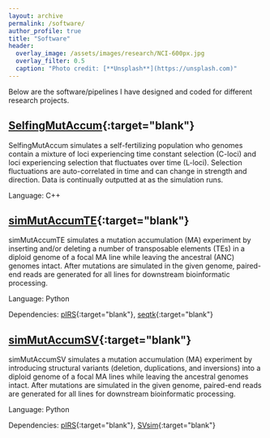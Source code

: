 ```yaml
---
layout: archive
permalink: /software/
author_profile: true
title: "Software"
header:
  overlay_image: /assets/images/research/NCI-600px.jpg
  overlay_filter: 0.5
  caption: "Photo credit: [**Unsplash**](https://unsplash.com)"
---
```


Below are the software/pipelines I have designed and coded for different research projects.

## [SelfingMutAccum](https://github.com/EddieKHHo/SelfingMutAccum){:target="blank"}

SelfingMutAccum simulates a self-fertilizing population who genomes contain a mixture of loci experiencing time constant selection (C-loci) and loci experiencing selection that fluctuates over time (L-loci). Selection fluctuations are auto-correlated in time and can change in strength and direction. Data is continually outputted at as the simulation runs.

Language: C++

## [simMutAccumTE](https://github.com/EddieKHHo/simMutAccumTE){:target="blank"}

simMutAccumTE simulates a mutation accumulation (MA) experiment by inserting and/or deleting a number of transposable elements (TEs) in a diploid genome of a focal MA line while leaving the ancestral (ANC) genomes intact. After mutations are simulated in the given genome,  paired-end reads are generated for all lines for downstream bioinformatic processing.

Language: Python

Dependencies: [pIRS](https://github.com/galaxy001/pirs){:target="blank"}, [seqtk](https://github.com/lh3/seqtk){:target="blank"}

## [simMutAccumSV](https://github.com/EddieKHHo/simMutAccumSV){:target="blank"}

simMutAccumSV simulates a mutation accumulation (MA) experiment by introducing structural variants (deletion, duplications, and inversions) into a diploid genome of a focal MA lines while leaving the ancestral genomes intact. After mutations are simulated in the given genome,  paired-end reads are generated for all lines for downstream bioinformatic processing.

Language: Python

Dependencies: [pIRS](https://github.com/galaxy001/pirs){:target="blank"}, [SVsim](https://github.com/GregoryFaust/SVsim){:target="blank"}

